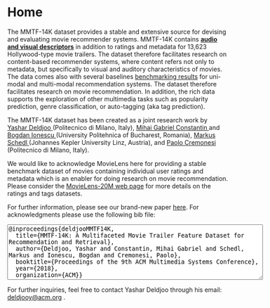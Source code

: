 # Home


The MMTF-14K dataset provides a stable and extensive source for devising and evaluating movie recommender systems. MMTF-14K contains <strong><a href="https://mmprj.github.io/mtrm_dataset/datasets">audio and visual descriptors</a></strong> in addition to ratings and metadata for 13,623 Hollywood-type movie trailers. The dataset therefore facilitates research on content-based recommender systems, where content refers not only to metadata, but specifically to visual and auditory characteristics of movies. The data comes also with several baselines <a href="https://mmprj.github.io/mtrm_dataset/benchmark" target="_blank">benchmarking results</a> for uni-modal and multi-modal recommendation systems. The dataset therefore facilitates research on movie recommendation. In addition, the rich data supports the exploration of other multimedia tasks such as popularity prediction, genre classification, or auto-tagging (aka tag prediction).

The MMTF-14K dataset has been created as a joint research work by <a href="http://www.ir.disco.unimib.it/yashar-deldjoo/" target="_blank"> Yashar Deldjoo </a> (Politecnico di Milano, Italy), <a href="http://www.campus.pub.ro/lab7/gconstantin/" target="_blank">Mihai Gabriel Constantin </a> and <a href="http://campus.pub.ro/lab7/bionescu/" target="_blank">Bogdan Ionescu </a>(University Politehnica of Bucharest, Romania), <a href="http://www.cp.jku.at/people/schedl/" target="_blank"> Markus Schedl </a> (Johannes Kepler University Linz, Austria), and <a href="https://scholar.google.it/citations?hl=en&user=dTSOPCMAAAAJ&view_op=list_works&sortby=pubdate" target="_blank"> Paolo Cremonesi </a> (Politecnico di Milano, Italy).

We would like to acknowledge MovieLens here for providing a stable benchmark dataset of movies containing individual user ratings and metadata which is an enabler for doing research on movie recommendation. Please consider the <a href="http://files.grouplens.org/datasets/movielens/ml-20m-README.html" target="_blank"> MovieLens-20M web page</a> for more details on the ratings and tags datasets.

For further information, please see our brand-new paper <a href="https://drive.google.com/file/d/1wWEDxYLQbkDAbZJTWj6AbEpjEhL_r64W/view?usp=sharing" target="_blank">here</a>. For acknowledgments please use the following bib file:

<textarea rows="8" cols="70">
@inproceedings{deldjooMMTF14K, 
  title={MMTF-14K: A Multifaceted Movie Trailer Feature Dataset for Recommendation and Retrieval}, 
  author={Deldjoo, Yashar and Constantin, Mihai Gabriel and Schedl, Markus and Ionescu, Bogdan and Cremonesi, Paolo}, 
  booktitle={Proceedings of the 9th ACM Multimedia Systems Conference}, 
  year={2018}, 
  organization={ACM}} 
  </textarea>

For further inquiries, feel free to contact Yashar Deldjoo through his email: <a href="mailto:deldjooy@acm.org" target="_top"> deldjooy@acm.org </a>.

